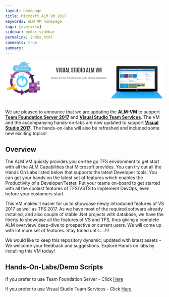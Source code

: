 ```yaml
---
layout: homepage
title: Microsft ALM VM 2017
keywords: ALM VM homepage
tags: [overview]
sidebar: mydoc_sidebar
permalink: index.html
comments: true
summary: 
---
```

        
 <!--<img src="http://vsalmvm.azurewebsites.net/wp-content/uploads/2015/09/ALM-VM-banner-0915.png" width="760" height="177" />-->

 <img src="/images/home.png" />

<br>We are pleased to announce that we are updating the **ALM-VM** to support **[Team Foundation Server 2017](https://www.visualstudio.com/en-us/news/releasenotes/tfs2017-relnotes)** and **[Visual Studio Team Services](https://www.visualstudio.com/team-services/)**. The VM and the accompanying hands-on-labs are now updated to support **[Visual Studio 2017](https://www.visualstudio.com/downloads/)**. The hands-on-labs will also be refreshed and included some new exciting topics!

## Overview   
The ALM VM quickly provides you on-the go TFS environment to get start with all the ALM Capabilities that Microsoft provides. You can try out all the Hands On Labs listed below that supports the latest Developer tools. You can get your hands on the latest set of features which enables the Productivity of a Developer/Tester. Put your teams on-board to get started with all the coolest features of TFS/VSTS to implement DevOps, even before your customers start.

This VM makes it easier for us to showcase newly introduced features of VS 2017 as well as TFS 2017. As we have most of the required software already installed, and also couple of stable .Net projects with database, we have the liberty to showcase all the features of VS and TFS, thus giving a complete ALM overview/ deep-dive to prospective or current users. We will come up with lot more set of features. Stay tuned until.....!!!

We would like to keep this repository dynamic; updated with latest assets - We welcome your feedback and suggestions. Explore Hands on labs by installing this VM today! 

## Hands-On-Labs/Demo Scripts

If you prefer to use Team Foundation Server - Click [Here](labs/tfs)

If you prefer to use Visual Studio Team Services - Click [Here](labs/vsts)


